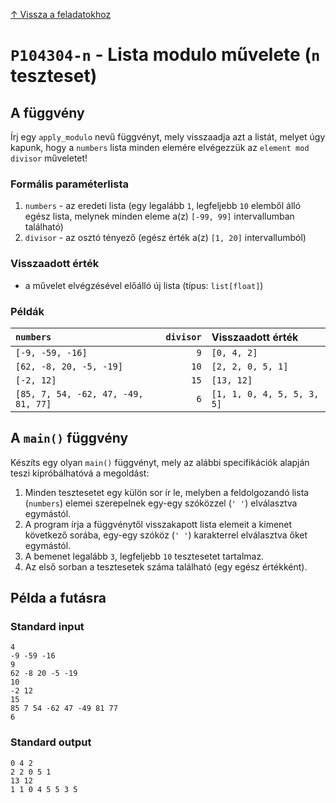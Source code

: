 
[↑ Vissza a feladatokhoz](./README.md)

# `P104304-n` - Lista modulo művelete (`n` teszteset)

## A függvény

Írj egy `apply_modulo` nevű függvényt, mely visszaadja azt a listát, melyet úgy kapunk, hogy a `numbers` lista minden elemére elvégezzük az `element mod divisor` műveletet!

### Formális paraméterlista

1. `numbers` - az eredeti lista (egy legalább `1`, legfeljebb `10` elemből álló egész lista, melynek minden eleme a(z) `[-99, 99]` intervallumban található)
1. `divisor` - az osztó tényező (egész érték a(z) `[1, 20]` intervallumból)

### Visszaadott érték

* a művelet elvégzésével előálló új lista (típus: `list[float]`)

### Példák

| `numbers` | `divisor` | Visszaadott érték | 
| :--- | ---: | :-- | 
| `[-9, -59, -16]` | `9` | `[0, 4, 2]` | 
| `[62, -8, 20, -5, -19]` | `10` | `[2, 2, 0, 5, 1]` | 
| `[-2, 12]` | `15` | `[13, 12]` | 
| `[85, 7, 54, -62, 47, -49, 81, 77]` | `6` | `[1, 1, 0, 4, 5, 5, 3, 5]` | 

## A `main()` függvény

Készíts egy olyan `main()` függvényt, mely az alábbi specifikációk alapján teszi kipróbálhatóvá a megoldást:

1. Minden tesztesetet egy külön sor ír le, melyben a feldolgozandó lista (`numbers`) elemei szerepelnek egy-egy szóközzel (`' '`) elválasztva egymástól.
1. A program írja a függvénytől visszakapott lista elemeit a kimenet következő sorába, egy-egy szóköz (`' '`) karakterrel elválasztva őket egymástól.
1. A bemenet legalább `3`, legfeljebb `10` tesztesetet tartalmaz.
1. Az első sorban a tesztesetek száma található (egy egész értékként).

## Példa a futásra

### Standard input

```
4
-9 -59 -16
9
62 -8 20 -5 -19
10
-2 12
15
85 7 54 -62 47 -49 81 77
6
```

### Standard output

```
0 4 2
2 2 0 5 1
13 12
1 1 0 4 5 5 3 5
```